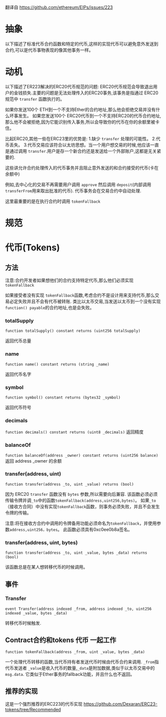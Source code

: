 翻译自 https://github.com/ethereum/EIPs/issues/223
# 抽象
以下描述了标准代币合约函数和特定的代币,这样的实现代币可以避免意外发送到合约,可以是代币事物表现的像其他事务一样。
# 动机
以下描述了ER223解决的ERC20代币规范的问题:
ERC20代币规范会导致退出用户的金钱损失.主要的问题是无法处理传入的ERC20事务,该事务是指通过 ERC20规范中 `transfer` 函数执行的。

如果你发送100个 ETH到一个不支持Ether的合约地址,那么他会拒绝交易并没有什么坏事发生。
如果您发送100个 ERC20代币到一个不支持ERC20的代币合约地址,那么他不会被拒绝,因为它能识别传入事务,所以会导致你的代币在你的余额里被卡住。

比起ERC20,其他一些在ERC23里的优势是:
1.缺少 `transfer` 处理的可能性。
2.代币丢失。
3.代币交易应该符合以太坊思想。当一个用户想交易的时候,他应该一直是通过调用 `transfer`.用户是存一个新合约还是发送给一个外部账户,这都是无关紧要的.

这些讲允许合约处理传入的代币事务并且阻止意外发送的和合约接受的代币(卡在余额中)

例如,去中心化的交易不再需要用户调用 `approve` 然后调用 `deposit`(内部调用 `transferFrom`用来取出批准的代币). 代币事务会在交易合约中自动处理.

这里最重要的是在执行合约时调用 `tokenFallback`

# 规范
# 代币(Tokens)
## 方法
注意:合约开发者如果想他们的合约支持特定代币,那么他们必须实现`tokenFallback`

如果接受者没有实现 `tokenFallback`函数,考虑合约不是设计用来支持代币,那么交易必定失败并且不会有代币被转账.
类比以太币交易,当发送以太币到一个没有实现 `function() payable`的合约地址,也是会失败。

### totalSupply

`function totalSupply() constant returns (uint256 totalSupply)`

返回代币总量

### name

`function name() constant returns (string _name)`

返回代币名字

### symbol

`function symbol() constant returns (bytes32 _symbol)`

返回代币符号

### decimals

`function decimals() constant returns (uint8 _decimals)`
返回精度


### balanceOf
`function balanceOf(address _owner) constant returns (uint256 balance)`
返回 address _owner 的余额

### transfer(address, uint)

`function transfer(address _to, uint _value) returns (bool)`

因为 ERC20 `transfer` 函数没有 `bytes` 参数,所以需要向后兼容.
该函数必须必须传输令牌并调`_to`中的函数`tokenFallback(address,uint256,bytes)`。
如果`_to`（接收方合同）中没有实现`tokenFallback`函数，则事务必须失败，并且不会发生令牌的传输。

注意:将在接收方合约中调用的令牌备用功能必须命名为`tokenFallback`，并使用参数`address,uint256，bytes`。 此函数必须具有0xc0ee0b8a签名。

### transfer(address, uint, bytes)

`function transfer(address _to, uint _value, bytes _data) returns (bool)`

该函数总是在某人想转移代币的时候调用。

## 事件
### Transfer

`event Transfer(address indexed _from, address indexed _to, uint256 indexed _value, bytes _data)`

转移代币时候触发.

## Contract合约和tokens 代币 一起工作

`function tokenFallback(address _from, uint _value, bytes _data)`

一个处理代币转移的函数,当代币持有者发送代币时候由代币合约来调用.
`_from`指代币发送者 `_value`是收入代币的数量,`_data`是附加数据,类似于以太币交易中的`msg.data`.
它类似于Ether事务的fallback功能，并且什么也不返回。

## 推荐的实现
这是一个强烈推荐的ERC223的代币实现 https://github.com/Dexaran/ERC23-tokens/tree/Recommended














